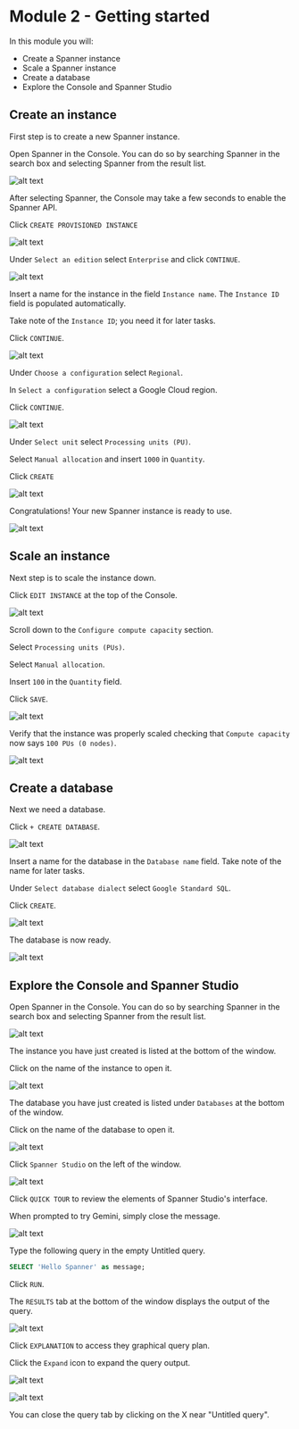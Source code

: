 # Module 2 - Getting started

In this module you will:

- Create a Spanner instance
- Scale a Spanner instance
- Create a database
- Explore the Console and Spanner Studio

## Create an instance

First step is to create a new Spanner instance.

Open Spanner in the Console. You can do so by searching Spanner in the search box and selecting Spanner from the result list.

![alt text](images/image.png)

After selecting Spanner, the Console may take a few seconds to enable the Spanner API.

Click `CREATE PROVISIONED INSTANCE`

![alt text](images/image-1.png)

Under `Select an edition` select `Enterprise` and click `CONTINUE`.

![alt text](images/image-2.png)

Insert a name for the instance in the field `Instance name`. The `Instance ID` field is populated automatically.

Take note of the `Instance ID`; you need it for later tasks.

Click `CONTINUE`.

![alt text](images/image-3.png)

Under `Choose a configuration` select `Regional`.

In `Select a configuration` select a Google Cloud region.

Click `CONTINUE`.

![alt text](images/image-4.png)

Under `Select unit` select `Processing units (PU)`.

Select `Manual allocation` and insert `1000` in `Quantity`.

Click `CREATE`

![alt text](images/image-5.png)

Congratulations! Your new Spanner instance is ready to use.

![alt text](images/image-6.png)

## Scale an instance

Next step is to scale the instance down.

Click `EDIT INSTANCE` at the top of the Console.

![alt text](images/image-7.png)

Scroll down to the `Configure compute capacity` section.

Select `Processing units (PUs)`.

Select `Manual allocation`.

Insert `100` in the `Quantity` field.

Click `SAVE`.

![alt text](images/image-8.png)

Verify that the instance was properly scaled checking that `Compute capacity` now says `100 PUs (0 nodes)`.

![alt text](images/image-9.png)

## Create a database

Next we need a database.

Click `+ CREATE DATABASE`.

![alt text](images/image-10.png)

Insert a name for the database in the `Database name` field. Take note of the name for later tasks.

Under `Select database dialect` select `Google Standard SQL`.

Click `CREATE`.

![alt text](images/image-11.png)

The database is now ready.

![alt text](images/image-12.png)

## Explore the Console and Spanner Studio

Open Spanner in the Console. You can do so by searching Spanner in the search box and selecting Spanner from the result list.

![alt text](images/image.png)

The instance you have just created is listed at the bottom of the window.

Click on the name of the instance to open it.

![alt text](images/image-13.png)

The database you have just created is listed under `Databases` at the bottom of the window.

Click on the name of the database to open it.

![alt text](images/image-14.png)

Click `Spanner Studio` on the left of the window.

![alt text](images/image-15.png)

Click `QUICK TOUR` to review the elements of Spanner Studio's interface.

When prompted to try Gemini, simply close the message.

![alt text](images/image-16.png)

Type the following query in the empty Untitled query.

```sql
SELECT 'Hello Spanner' as message;
```

Click `RUN`.

The `RESULTS` tab at the bottom of the window displays the output of the query.

![alt text](images/image-17.png)

Click `EXPLANATION` to access they graphical query plan.

Click the `Expand` icon to expand the query output.

![alt text](images/image-18.png)

![alt text](images/image-19.png)

You can close the query tab by clicking on the X near "Untitled query".